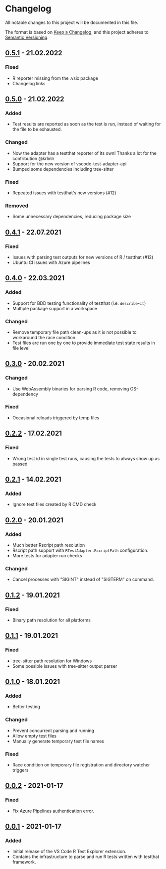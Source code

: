 <!-- markdownlint-disable MD022 MD024 MD032 -->
# Changelog
All notable changes to this project will be documented in this file.

The format is based on [Keep a Changelog](https://keepachangelog.com/en/1.0.0/),
and this project adheres to [Semantic Versioning](https://semver.org/spec/v2.0.0.html).

## [0.5.1] - 21.02.2022
### Fixed
- R reporter missing from the .vsix package
- Changelog links

## [0.5.0] - 21.02.2022
### Added
- Test results are reported as soon as the test is run, instead of waiting for the file to be exhausted.

### Changed
- Now the adapter has a testthat reporter of its own! Thanks a lot for the contribution @krlmlr
- Support for the new version of vscode-test-adapter-api
- Bumped some dependencies including tree-sitter

### Fixed
- Repeated issues with testthat's new versions (#12)

### Removed
- Some unnecessary dependencies, reducing package size

## [0.4.1] - 22.07.2021
### Fixed
- Issues with parsing test outputs for new versions of R / testthat (#12)
- Ubuntu CI issues with Azure pipelines

## [0.4.0] - 22.03.2021
### Added
- Support for BDD testing functionality of testthat (i.e. `describe`-`it`)
- Multiple package support in a workspace

### Changed
- Remove temporary file path clean-ups as it is not possible to workaround the race condition
- Test files are run one by one to provide immediate test state results in file level

## [0.3.0] - 20.02.2021
### Changed
- Use WebAssembly binaries for parsing R code, removing OS-dependency

### Fixed
- Occasional reloads triggered by temp files

## [0.2.2] - 17.02.2021
### Fixed
- Wrong test id in single test runs, causing the tests to always show up as passed

## [0.2.1] - 14.02.2021
### Added
- Ignore test files created by R CMD check

## [0.2.0] - 20.01.2021
### Added
- Much better Rscript path resolution
- Rscript path support with `RTestAdapter.RscriptPath` configuration.
- More tests for adapter run checks

### Changed
- Cancel processes with "SIGINT" instead of "SIGTERM" on command.

## [0.1.2] - 19.01.2021
### Fixed
- Binary path resolution for all platforms

## [0.1.1] - 19.01.2021
### Fixed
- tree-sitter path resolution for Windows
- Some possible issues with tree-sitter output parser

## [0.1.0] - 18.01.2021
### Added
- Better testing

### Changed
- Prevent concurrent parsing and running
- Allow empty test files
- Manually generate temporary test file names

### Fixed
- Race condition on temporary file registration and directory watcher triggers

## [0.0.2] - 2021-01-17
### Fixed
- Fix Azure Pipelines authentication error.

## [0.0.1] - 2021-01-17
### Added
- Initial release of the VS Code R Test Explorer extension.
- Contains the infrastructure to parse and run R tests written with testthat framework.

[Unreleased]: https://github.com/meakbiyik/vscode-r-test-adapter/compare/v0.5.1...HEAD
[0.5.1]: https://github.com/meakbiyik/vscode-r-test-adapter/compare/v0.5.0...v0.5.1
[0.5.0]: https://github.com/meakbiyik/vscode-r-test-adapter/compare/v0.4.1...v0.5.0
[0.4.1]: https://github.com/meakbiyik/vscode-r-test-adapter/compare/v0.4.0...v0.4.1
[0.4.0]: https://github.com/meakbiyik/vscode-r-test-adapter/compare/v0.3.0...v0.4.0
[0.3.0]: https://github.com/meakbiyik/vscode-r-test-adapter/compare/v0.2.2...v0.3.0
[0.2.2]: https://github.com/meakbiyik/vscode-r-test-adapter/compare/v0.2.1...v0.2.2
[0.2.1]: https://github.com/meakbiyik/vscode-r-test-adapter/compare/v0.2.0...v0.2.1
[0.2.0]: https://github.com/meakbiyik/vscode-r-test-adapter/compare/v0.1.2...v0.2.0
[0.1.2]: https://github.com/meakbiyik/vscode-r-test-adapter/compare/v0.1.1...v0.1.2
[0.1.1]: https://github.com/meakbiyik/vscode-r-test-adapter/compare/v0.1.0...v0.1.1
[0.1.0]: https://github.com/meakbiyik/vscode-r-test-adapter/compare/v0.0.2...v0.1.0
[0.0.2]: https://github.com/meakbiyik/vscode-r-test-adapter/compare/v0.0.1...v0.0.2
[0.0.1]: https://github.com/meakbiyik/vscode-r-test-adapter/releases/tag/v0.0.1
